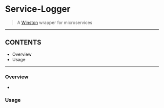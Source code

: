 # Service-Logger
> A [Winston](https://github.com/winstonjs/winston) wrapper for microservices
--------------------------------
## CONTENTS

 * Overview
 * Usage

 ---------------------

### Overview
- 

### Usage
